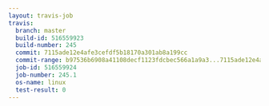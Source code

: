 ```yaml
---
layout: travis-job
travis:
  branch: master
  build-id: 516559923
  build-number: 245
  commit: 7115ade12e4afe3cefdf5b18170a301ab8a199cc
  commit-range: b97536b6908a41108decf1123fdcbec566a1a9a3...7115ade12e4afe3cefdf5b18170a301ab8a199cc
  job-id: 516559924
  job-number: 245.1
  os-name: linux
  test-result: 0
---
```

